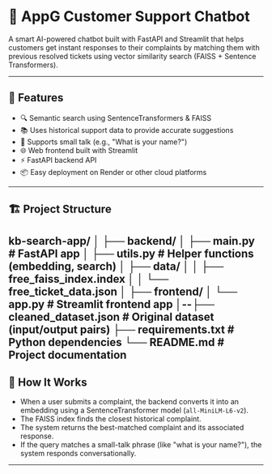 # 🤖 AppG Customer Support Chatbot

A smart AI-powered chatbot built with FastAPI and Streamlit that helps customers get instant responses to their complaints by matching them with previous resolved tickets using vector similarity search (FAISS + Sentence Transformers).

---

## 🚀 Features

- 🔍 Semantic search using SentenceTransformers & FAISS
- 📚 Uses historical support data to provide accurate suggestions
- 💬 Supports small talk (e.g., "What is your name?")
- 🌐 Web frontend built with Streamlit
- ⚡ FastAPI backend API
- 📦 Easy deployment on Render or other cloud platforms

---

## 🏗️ Project Structure

kb-search-app/ │
  ├── backend/ 
    │ ├── main.py # FastAPI app │
  ├── utils.py # Helper functions (embedding, search) │
  ├── data/ │
      │ ├── free_faiss_index.index │ 
      │ └── free_ticket_data.json │ 
  ├── frontend/ 
    │ └── app.py # Streamlit frontend app 
  │--├── cleaned_dataset.json # Original dataset (input/output pairs)
  ├── requirements.txt # Python dependencies └── README.md # Project documentation
---

## 🧠 How It Works

- When a user submits a complaint, the backend converts it into an embedding using a SentenceTransformer model (`all-MiniLM-L6-v2`).
- The FAISS index finds the closest historical complaint.
- The system returns the best-matched complaint and its associated response.
- If the query matches a small-talk phrase (like "what is your name?"), the system responds conversationally.

---



